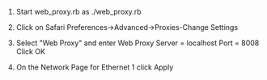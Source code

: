 
1.  Start web_proxy.rb as
    ./web_proxy.rb

2.  Click on Safari Preferences->Advanced->Proxies-Change Settings

3.  Select "Web Proxy" and enter
    Web Proxy Server = localhost
    Port = 8008
    Click OK

4.  On the Network Page for Ethernet 1 click Apply

